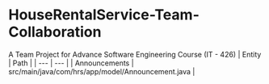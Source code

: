 # HouseRentalService-Team-Collaboration
A Team Project for Advance Software Engineering Course (IT - 426)
| Entity | Path |
| --- | --- |
| Announcements | src/main/java/com/hrs/app/model/Announcement.java |
